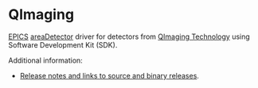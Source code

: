 QImaging
========
[EPICS](http://www.aps.anl.gov/epics/) 
[areaDetector](https://cars.uchicago.edu/software/epics/areaDetector.html) 
driver for detectors from 
[QImaging Technology](http://www.qimaging.com/products/software/)
using Software Development Kit (SDK).

Additional information:
* [Release notes and links to source and binary releases](RELEASE.md).
